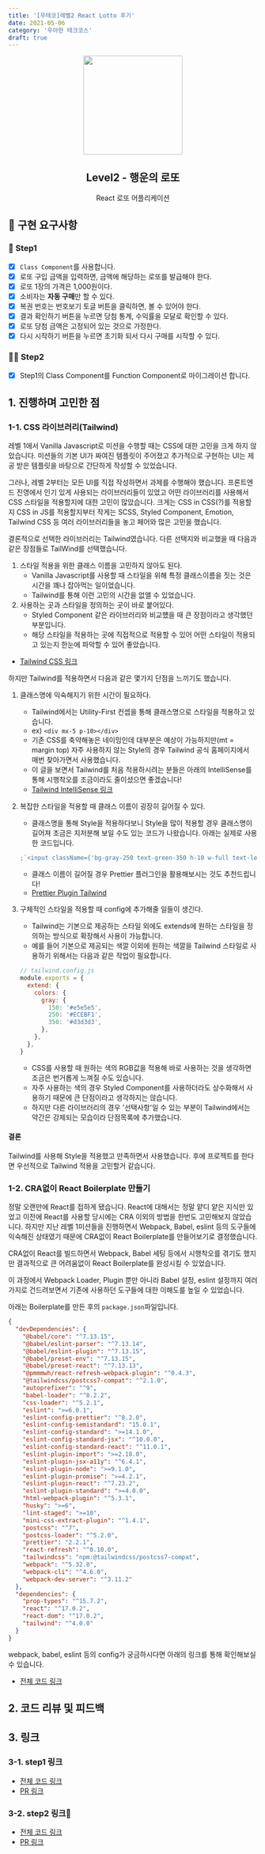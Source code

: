 ```yaml
---
title: '[우테코]레벨2 React Lotto 후기'
date: 2021-05-06
category: '우아한 테크코스'
draft: true
---
```


<p align="middle" >
  <img width="200px;" src="https://raw.githubusercontent.com/woowacourse/javascript-lotto/main/src/images/lotto_ball.png"/>
</p>
<h2 align="middle">Level2 - 행운의 로또</h2>
<p align="middle">React 로또 어플리케이션</p>
</p>

## 📝 구현 요구사항

### 🚀 Step1

- [x] `Class Component`를 사용합니다.
- [x] 로또 구입 금액을 입력하면, 금액에 해당하는 로또를 발급해야 한다.
- [x] 로또 1장의 가격은 1,000원이다.
- [x] 소비자는 **자동 구매**만 할 수 있다.
- [x] 복권 번호는 번호보기 토글 버튼을 클릭하면, 볼 수 있어야 한다.
- [x] 결과 확인하기 버튼을 누르면 당첨 통계, 수익률을 모달로 확인할 수 있다.
- [x] 로또 당첨 금액은 고정되어 있는 것으로 가정한다.
- [x] 다시 시작하기 버튼을 누르면 초기화 되서 다시 구매를 시작할 수 있다.

### 🚀🚀 Step2

- [x] Step1의 Class Component를 Function Component로 마이그레이션 합니다.

## 1. 진행하며 고민한 점

### 1-1. CSS 라이브러리(Tailwind)

레벨 1에서 Vanilla Javascript로 미션을 수행할 때는 CSS에 대한 고민을 크게 하지 않았습니다. 미션들의 기본 UI가 짜여진 템플릿이 주어졌고 추가적으로 구현하는 UI는 제공 받은 템플릿을 바탕으로 간단하게 작성할 수 있었습니다.

그러나, 레벨 2부터는 모든 UI를 직접 작성하면서 과제를 수행해야 했습니다. 프론트엔드 진영에서 인기 있게 사용되는 라이브러리들이 있었고 어떤 라이브러리를 사용해서 CSS 스타일을 적용할지에 대한 고민이 많았습니다. 크게는 CSS in CSS(?)를 적용할지 CSS in JS를 적용할지부터 작게는 SCSS, Styled Component, Emotion, Tailwind CSS 등 여러 라이브러리들을 놓고 페어와 많은 고민을 했습니다.

결론적으로 선택한 라이브러리는 Tailwind였습니다. 다른 선택지와 비교했을 때 다음과 같은 장점들로 TailWind를 선택했습니다.

1. 스타일 적용을 위한 클래스 이름을 고민하지 않아도 된다.
   - Vanilla Javascript를 사용할 때 스타일을 위해 특정 클래스이름을 짓는 것은 시간을 꽤나 잡아먹는 일이었습니다.
   - Tailwind를 통해 이런 고민의 시간을 없앨 수 있었습니다.
2. 사용하는 곳과 스타일을 정의하는 곳이 바로 붙어있다.
   - Styled Component 같은 라이브러리와 비교헀을 때 큰 장점이라고 생각했던 부분입니다.
   - 해당 스타일을 적용하는 곳에 직접적으로 적용할 수 있어 어떤 스타일이 적용되고 있는지 한눈에 파악할 수 있어 좋았습니다.

- [Tailwind CSS 링크](https://tailwindcss.com/)

하지만 Tailwind를 적용하면서 다음과 같은 몇가지 단점을 느끼기도 했습니다.

1. 클래스명에 익숙해지기 위한 시간이 필요하다.
   - Tailwind에서는 Utility-First 컨셉을 통해 클래스명으로 스타일을 적용하고 있습니다.
   - ex) `<div mx-5 p-10></div>`
   - 기존 CSS를 축약해놓은 네이밍인데 대부분은 예상이 가능하지만(mt = margin top) 자주 사용하지 않는 Style의 경우 Tailwind 공식 홈페이지에서 매번 찾아가면서 사용했습니다.
   - 이 글을 보면서 Tailwind를 처음 적용하시려는 분들은 아래의 IntelliSense를 통해 시행착오를 조금이라도 줄이셨으면 좋겠습니다!
   - [Tailwind IntelliSense 링크](https://tailwindcss.com/docs/intellisense)
2. 복잡한 스타일을 적용할 때 클래스 이름이 굉장히 길어질 수 있다.
   - 클래스명을 통해 Style을 적용하다보니 Style을 많이 적용할 경우 클래스명이 길어져 조금은 지저분해 보일 수도 있는 코드가 나왔습니다. 아래는 실제로 사용한 코드입니다.
   ```js
   ;`<input className={'bg-gray-250 text-green-350 h-10 w-full text-left outline-none focus:border border-gray-400 rounded'}/>`
   ```
   - 클래스 이름이 길어질 경우 Prettier 플러그인을 활용해보시는 것도 추천드립니다!
   - [Prettier Plugin Tailwind](https://www.npmjs.com/package/prettier-plugin-tailwind)
3. 구체적인 스타일을 적용할 때 config에 추가해줄 일들이 생긴다.

   - Tailwind는 기본으로 제공하는 스타일 외에도 extends에 원하는 스타일을 정의하는 방식으로 확장해서 사용이 가능합니다.
   - 예를 들어 기본으로 제공되는 색깔 이외에 원하는 색깔을 Tailwind 스타일로 사용하기 위해서는 다음과 같은 작업이 필요합니다.

   ```js
   // tailwind.config.js
   module.exports = {
     extend: {
       colors: {
         gray: {
           150: '#e5e5e5',
           250: '#ECEBF1',
           350: '#d3d3d3',
         },
       },
     },
   }
   ```

   - CSS를 사용할 때 원하는 색의 RGB값을 적용해 바로 사용하는 것을 생각하면 조금은 번거롭게 느껴질 수도 있습니다.
   - 자주 사용하는 색의 경우 Styled Component를 사용하더라도 상수화해서 사용하기 때문에 큰 단점이라고 생각하지는 않습니다.
   - 하지만 다른 라이브러리의 경우 '선택사항'일 수 있는 부분이 Tailwind에서는 약간은 강제되는 모습이라 단점목록에 추가했습니다.

#### 결론

Tailwind를 사용해 Style을 적용했고 만족하면서 사용했습니다. 후에 프로젝트를 한다면 우선적으로 Tailwind 적용을 고민할거 같습니다.

### 1-2. CRA없이 React Boilerplate 만들기

정말 오랜만에 React를 접하게 됐습니다. React에 대해서는 정말 얕디 얕은 지식만 있었고 이전에 React를 사용할 당시에는 CRA 이외의 방법을 한번도 고민해보지 않았습니다. 하지만 지난 레벨 1미션들을 진행하면서 Webpack, Babel, eslint 등의 도구들에 익숙해진 상태였기 때문에 CRA없이 React Boilerplate를 만들어보기로 결정했습니다.

CRA없이 React를 빌드하면서 Webpack, Babel 세팅 등에서 시행착오를 겪기도 했지만 결과적으로 큰 어려움없이 React Boilerplate를 완성시킬 수 있었습니다.

이 과정에서 Webpack Loader, Plugin 뿐만 아니라 Babel 설정, eslint 설정까지 여러가지로 건드려보면서 기존에 사용하던 도구들에 대한 이해도를 높일 수 있었습니다.

아래는 Boilerplate를 만든 후의 `package.json`파일입니다.

```json
{
  "devDependencies": {
    "@babel/core": "^7.13.15",
    "@babel/eslint-parser": "^7.13.14",
    "@babel/eslint-plugin": "^7.13.15",
    "@babel/preset-env": "^7.13.15",
    "@babel/preset-react": "^7.13.13",
    "@pmmmwh/react-refresh-webpack-plugin": "^0.4.3",
    "@tailwindcss/postcss7-compat": "^2.1.0",
    "autoprefixer": "^9",
    "babel-loader": "^8.2.2",
    "css-loader": "^5.2.1",
    "eslint": ">=6.0.1",
    "eslint-config-prettier": "^8.2.0",
    "eslint-config-semistandard": "15.0.1",
    "eslint-config-standard": ">=14.1.0",
    "eslint-config-standard-jsx": "^10.0.0",
    "eslint-config-standard-react": "^11.0.1",
    "eslint-plugin-import": ">=2.18.0",
    "eslint-plugin-jsx-a11y": "^6.4.1",
    "eslint-plugin-node": ">=9.1.0",
    "eslint-plugin-promise": ">=4.2.1",
    "eslint-plugin-react": "^7.23.2",
    "eslint-plugin-standard": ">=4.0.0",
    "html-webpack-plugin": "^5.3.1",
    "husky": ">=6",
    "lint-staged": ">=10",
    "mini-css-extract-plugin": "^1.4.1",
    "postcss": "^7",
    "postcss-loader": "^5.2.0",
    "prettier": "2.2.1",
    "react-refresh": "^0.10.0",
    "tailwindcss": "npm:@tailwindcss/postcss7-compat",
    "webpack": "^5.32.0",
    "webpack-cli": "^4.6.0",
    "webpack-dev-server": "^3.11.2"
  },
  "dependencies": {
    "prop-types": "^15.7.2",
    "react": "^17.0.2",
    "react-dom": "^17.0.2",
    "tailwind": "^4.0.0"
  }
}
```

webpack, babel, eslint 등의 config가 궁금하시다면 아래의 링크를 통해 확인해보실 수 있습니다.

- [전체 코드 링크](https://github.com/yujo11/react-lotto/tree/step1)

## 2. 코드 리뷰 및 피드백

## 3. 링크

### 3-1. step1 링크

- [전체 코드 링크](https://github.com/yujo11/react-lotto/tree/step1)
- [PR 링크](https://github.com/woowacourse/react-lotto/pull/22)

### 3-2. step2 링크

- [전체 코드 링크](https://github.com/yujo11/react-lotto/tree/step2)
- [PR 링크](https://github.com/woowacourse/react-lotto/pull/57)
